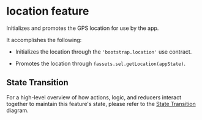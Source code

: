 # location feature

Initializes and promotes the GPS location for use by the app.

It accomplishes the following:

 - Initializes the location through the `'bootstrap.location'` use
   contract.

 - Promotes the location through `fassets.sel.getLocation(appState)`.


## State Transition

For a high-level overview of how actions, logic, and reducers interact
together to maintain this feature's state, please refer to the [State
Transition](docs/StateTransition.txt) diagram.
